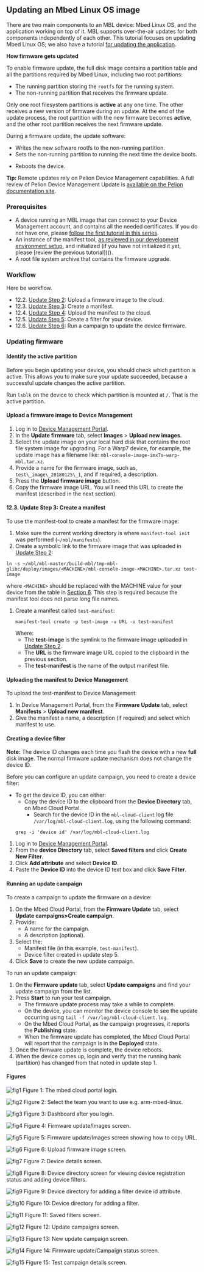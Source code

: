 ## Updating an Mbed Linux OS image

There are two main components to an MBL device: Mbed Linux OS, and the application working on top of it. MBL supports over-the-air updates for both components independently of each other. This tutorial focuses on updating Mbed Linux OS; we also have a tutorial [for updating the application]()<!--not yet we don't-->.

**How firmware gets updated**
<!--There's a question of how much of the theory should be explained here (and in the previous tutorial).-->

To enable firmware update, the full disk image contains a partition table and all the partitions required by Mbed Linux, including two root partitions:
* The running partition storing the `rootfs` for the running system.
* The non-running partition that receives the firmware update.<!--Called this partition in the previous tutorial--> <!--- Also called partitions in other tutorials of a similar type--->

Only one root filesystem partitions is **active** at any one time. The other receives a new version of firmware during an update. At the end of the update process, the root partition with the new firmware becomes **active**, and the other root partition receives the next firmware update.  

During a firmware update, the update software:<!--You mean update client? What, by the way, manages the updates on an MBL device?-->
* Writes the new software rootfs to the non-running partition.
* Sets the non-running partition to running the next time the device boots. <!--Can I say "this automatically frees the other running bank, which can accept the next update"?-->
- Reboots the device.

<span class="tips">**Tip:** Remote updates rely on Pelion Device Management capabilities. A full review of Pelion Device Management Update is [available on the Pelion documentation site](https://cloud.mbed.com/docs/latest/updating-firmware/index.html).</span>

### Prerequisites

* A device running an MBL image that can connect to your Device Management account, and contains all the needed certificates. If you do not have one, please [follow the first tutorial in this series](connecting-an-mbl-device-and-using-an-applications.html).
* An instance of the manifest tool, [as reviewed in our development environment setup](preparing-a-development-environment.html), and initialized (if you have not initialized it yet, please [review the previous tutorial])().<!--This isn't great. Is there a way to add the initalization instructions to the manifest tool installations, or is it too context specific?-->
* A root file system archive that contains the firmware upgrade.<!--How? This is about building a new image, right? And then they need just a bit of it? But how do they get it?-->

<!--Mbed CLI now allows uploading the image, generating the manifest and then uploading the manifest in one giant go. It even starts the campaign. The problem is that it also tries to build the image, which it probably can't do for MBL. Is there a way to use half of it? https://os.mbed.com/docs/v5.10/tools/cli-update.html-->

### Workflow

Here be workflow.
- 12.2. [Update Step 2](#update2-2): Upload a firmware image to the cloud.
- 12.3. [Update Step 3](#update2-3): Create a manifest.
- 12.4. [Update Step 4](#update2-4): Upload the manifest to the cloud.
- 12.5. [Update Step 5](#update2-5): Create a filter for your device.
- 12.6. [Update Step 6](#update2-6): Run a campaign to update the device firmware.

### Updating firmware

#### Identify the active partition

Before you begin updating your device, you should check which partition is active. This allows you to make sure your update succeeded, because a successful update changes the active partition.

Run `lsblk` on the device to check which partition is mounted at `/`. That is the active partition. <!--What does the output look like?-->

<!--The rest of the content has not been edited yet-->

#### Upload a firmware image to Device Management

<!---Need to check this against Portal--->
1. Log in to [Device Management Portal](https://portal.mbedcloud.com/login).
1. In the **Update firmware** tab, select **Images** > **Upload new images**.
1. Select the update image on your local hard disk that contains the root file system image for upgrading. For a Warp7 device, for example, the update image has a filename like: `mbl-console-image-imx7s-warp-mbl.tar.xz`.
1. Provide a name for the firmware image, such as, `test\_image\_20180125\_1`, and if required, a description.
1. Press the **Upload firmware image** button.
1. Copy the firmware image URL. You will need this URL to create the manifest (described in the next section).

#### 12.3. Update Step 3: Create a manifest

To use the manifest-tool to create a manifest for the firmware image:
1. Make sure the current working directory is where `manifest-tool init` was performed (`~/mbl/manifests`).<!---->
1. Create a symbolic link to the firmware image that was uploaded in [Update Step 2](#update2-2):
  ```
  ln -s ~/mbl/mbl-master/build-mbl/tmp-mbl-glibc/deploy/images/<MACHINE>/mbl-console-image-<MACHINE>.tar.xz test-image
  ```
  where `<MACHINE>` should be replaced with the MACHINE value for your device from the table in [Section 6](#set-up-build-env). This step is required because the manifest tool does not parse long file names.
1. Create a manifest called `test-manifest`:
    ```
    manifest-tool create -p test-image -u URL -o test-manifest
    ```
    Where:
    - The **test-image** is the symlink to the firmware image uploaded in [Update Step 2](#update2-2).
    - The **URL** is the firmware image URL copied to the clipboard in the previous section.
    - The **test-manifest** is the name of the output manifest file.

<!---what's the extension of the manifest?--->
#### Uploading the manifest to Device Management

To upload the test-manifest to Device Management:

1. In Device Management Portal, from the **Firmware Update** tab, select **Manifests** > **Upload new manifest**.
1. Give the manifest a name, a description (if required) and select which manifest to use.

#### Creating a device filter

<span class= "notes"> **Note:** The device ID changes each time you flash the device with a new **full** disk image. The normal firmware update mechanism does not change the device ID.</span>

Before you can configure an update campaign, you need to create a device filter:
* To get the device ID, you can either:
    * Copy the device ID to the clipboard from the **Device Directory** tab, on Mbed Cloud Portal.
	  * Search for the device ID in the `mbl-cloud-client` log file `/var/log/mbl-cloud-client.log`, using the following command:
    ```
    grep -i 'device id' /var/log/mbl-cloud-client.log
    ```
1. Log in to [Device Management Portal]().
1. From the **device Directory** tab, select **Saved filters** and click **Create New Filter**.
1. Click **Add attribute** and select **Device ID**.
1. Paste the **Device ID** into the device ID text box and click **Save Filter**.

#### Running an update campaign

To create a campaign to update the firmware on a device:
1. On the Mbed Cloud Portal, from the **Firmware Update** tab, select **Update campaigns>Create campaign**.
1. Provide:
    * A name for the campaign.
    * A description (optional).
1. Select the:
    * Manifest file (in this example, `test-manifest`).
    * Device filter created in update step 5.
1. Click **Save** to create the new update campaign.

To run an update campaign:
1. On the **Firmware update** tab, select **Update campaigns** and find your update campaign from the list.
1. Press **Start** to run your test campaign.
    - The firmware update process may take a while to complete.
    - On the device, you can monitor the device console to see the update occurring using `tail -f /var/log/mbl-cloud-client.log`.
    - On the Mbed Cloud Portal, as the campaign progresses, it reports the **Publishing** state.
    - When the firmware update has completed, the Mbed Cloud Portal will report that the campaign is in the **Deployed** state.
1. Once the firmware update is complete, the device reboots.
1. When the device comes up, login and verify that the running bank (partition) has changed from that noted in update step 1.

#### Figures

<a name="fig1"></a>
![fig1](pics/01.png "Figure 1")
Figure 1: The mbed cloud portal login.

<a name="fig2"></a>
![fig2](pics/02.png "Figure 2")
Figure 2: Select the team you want to use e.g. arm-mbed-linux.

<a name="fig3"></a>
![fig3](pics/03.png "Figure 3")
Figure 3: Dashboard after you login.

<a name="fig4"></a>
![fig4](pics/04.png "Figure 4")
Figure 4: Firmware update/Images screen.

<a name="fig5"></a>
![fig5](pics/05.png "Figure 5")
Figure 5: Firmware update/Images screen showing how to copy URL.

<a name="fig6"></a>
![fig6](pics/06.png "Figure 6")
Figure 6: Upload firmware image screen.

<a name="fig7"></a>
![fig7](pics/07.png "Figure 7")
Figure 7: Device details screen.

<a name="fig8"></a>
![fig8](pics/08.png "Figure 8")
Figure 8: Device directory screen for viewing device registration status and adding device filters.

<a name="fig9"></a>
![fig9](pics/09.png "Figure 9")
Figure 9: Device directory for adding a filter device id attribute.

<a name="fig10"></a>
![fig10](pics/10.png "Figure 10")
Figure 10: Device directory for adding a filter.

<a name="fig11"></a>
![fig11](pics/11.png "Figure 11")
Figure 11: Saved filters screen.

<a name="fig12"></a>
![fig12](pics/12.png "Figure 12")
Figure 12: Update campaigns screen.

<a name="fig13"></a>
![fig13](pics/13.png "Figure 13")
Figure 13: New update campaign screen.

<a name="fig14"></a>
![fig14](pics/15.png "Figure 14")
Figure 14: Firmware update/Campaign status screen.

<a name="fig15"></a>
![fig15](pics/16.png "Figure 15")
Figure 15: Test campaign details screen.

[mbl-alpha-walkthrough]: https://github.com/ARMmbed/meta-mbl/blob/alpha/docs/walkthrough.md
